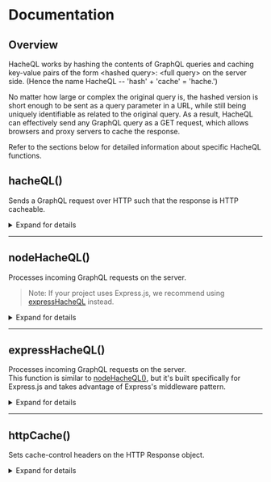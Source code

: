 # Documentation

## Overview

HacheQL works by hashing the contents of GraphQL queries and caching key-value pairs of the form \<hashed query>: \<full query> on the server side. (Hence the name HacheQL -- 'hash' + 'cache' = 'hache.')

No matter how large or complex the original query is, the hashed version is short enough to be sent as a query parameter in a URL, while still being uniquely identifiable as related to the original query. As a result, HacheQL can effectively send any GraphQL query as a GET request, which allows browsers and proxy servers to cache the response.

Refer to the sections below for detailed information about specific HacheQL functions.

## hacheQL()

Sends a GraphQL request over HTTP such that the response is HTTP cacheable.

<details><summary>Expand for details</summary>

### Syntax

> Note: This function signature is designed to mimic [the Fetch API](https://developer.mozilla.org/en-US/docs/Web/API/fetch). 

```javascript
hacheQL(endpoint[, options])
```

### Parameters
- `endpoint` \<string>
  - The URL endpoint for the GraphQL request. Analogous to the Fetch API's 'resource' parameter.
  - If the URL contains the GraphQL query in a query string (see the next bullet for an example), then the `options` argument may not be necessary. However, you won't be getting much benefit from HacheQL in that case. HacheQL's real utility comes in caching GraphQL requests made using the POST method (which allows for more complex queries).

  - An example of a GraphQL query contained in the URL's query string: 
  ```javascript
  hacheQL('graphql?query=%7B%20hero%20%7B%20name%20%7D%20%7D').then(/* code */)
  ```

- `options` \<Object>
  - An object containing settings for the request; for example, the HTTP request method, request headers, and request body. 
  - Analogous to the fetch API's 'init' parameter. All valid properties for the fetch API's 'init' object are valid properties for this function's 'options' object.
  - See [this page from the GraphQL Foundation](https://graphql.org/learn/serving-over-http/#http-methods-headers-and-body) for more information on sending GraphQL requests over HTTP, especially with respect to setting headers.

### Return value
\<Object>  &middot; A Promise that resolves to a Response object from the server, or rejects with an Error object.

<hr>

### Sample usage 

Just like `fetch()` from the Fetch API, `hacheQL()` works with both `.then` chaining and `async/await`.

Using `.then` chaining:
```javascript
    hacheQL('/graphql', {
      method: 'POST',
      headers: { 'Content-Type': 'application/graphql' },
      body: '{ hero { name } }'
    })
    .then((response) => response.json())
    .then((data) => console.log(data))
    .catch((error) => { throw error });
```

Using `async/await`:
```javascript
    try { 
      const response = await hacheQL('/graphql', {
          method: 'POST',
          headers: { 'Content-Type': 'application/graphql' },
          body: '{ hero { name } }'
        });

      const data = await response.json();
      console.log(data);

    } catch (error) {
      throw error;
    }
```

The previous examples sent the GraphQL query as a string (as indicated by the `application/graphql` Content-Type header), but it's more standard to send a query as a JSON-encoded object (using the `application/json` Content-Type header).

HacheQL is perfectly happy to handle that kind of request too.

Using `.then` chaining:
```javascript
    hacheQL('/graphql', {
      method: 'POST',
      headers: { 'Content-Type': 'application/json' },
      body: JSON.stringify({
        query: `($episode: Episode) {
                  hero(episode: $episode) {
                    name
                    friends {
                      name
                    }
                  }
                }`,
        operationName: 'HeroNameAndFriends',
        variables: '{ "episode": "JEDI" }',
      }),
    })
    .then((response) => response.json())
    .then((data) => console.log(data))
    .catch((error) => { throw error });
```

Using `async/await`:
```javascript
    try { 
      const response = await hacheQL('/graphql', {
        method: 'POST',
        headers: { 'Content-Type': 'application/json' },
        body: JSON.stringify({
          query: `($episode: Episode) {
                    hero(episode: $episode) {
                      name
                      friends {
                        name
                      }
                    }
                  }`,
          operationName: 'HeroNameAndFriends',
          variables: '{ "episode": "JEDI" }',
        }),
      });

      const data = await response.json();
      console.log(data);

    } catch (error) {
      throw error;
    }
```


</details>

<hr>

## nodeHacheQL()

Processes incoming GraphQL requests on the server.  
> Note: If your project uses Express.js, we recommend using [expressHacheQL](#expresshacheql) instead.

<details><summary>Expand for details</summary>

### Behavior in detail

Like many functions in Node.js, nodeHacheQL() runs asynchronously. It parses the Request object's readable stream and either caches the the incoming GraphQL query (if it's a new query) or retrieves the correct GraphQL query from the cache. It returns a Promise which, upon resolving, passes the query to a provided callback function.

 <hr>

### Syntax
```javascript
nodeHacheQL(req, res, opts[, cache, callback(error, query)])
```

### Parameters
- `req` \<Object>
  - The HTTP Request object.
- `res` \<Object>
  - The HTTP Response object.
- `opts` \<Object> *(optional)*
  - Determines where GraphQL queries should be cached.
  - If not specified, nodeHacheQL caches GraphQL queries in the server's memory. 
  - To cache with Redis, provide a reference to your Redis client as a property with the key `redis.`  

    ```javascript
    nodeHacheQL(req, res, { redis: <redisClient> })
    ```
- `cache` \<Object> *(optional)*
  - If not specified, defaults to an empty object. *DO WE ACTUALLY NEED THIS AS A PARAMETER?*
- `callback` \<function> *(optional)*
  - If not specified, defaults to:
  ```javascript
  (err, data) => {
    if (err) {
      throw err;
    }
    return data;
  }
  ```

### Return value
\<Object> &middot; A Promise which, upon resolving, invokes the provided callback function.

- nodeHacheQL passes two arguments to the callback function.
  - The first argument is `null` unless an error has occurred. In the case of an error, the first argument is the error object.
  - The second argument is a GraphQL query.
    > Note: The data type of the query depends on how it was formatted when it was originally sent from the client. If it was formatted as a string, the retrieved query will be a string. If it was a JSON-encoded object, the retrieved query will be a JavaScript object (nodeHacheQL does the JSON parsing for you).

<hr>

### Sample usage 

*IS THIS RIGHT?*

```javascript
server.on('request', async (req, res) => {
  if (request.url === '/graphql') {
    const query = await nodeHacheQL(req, res, { redis: redisClient }); 
    const data = await database.query(query);
    res.end(data);
  }
});
```

</details>

<hr>

## expressHacheQL()

Processes incoming GraphQL requests on the server.   
This function is similar to [nodeHacheQL()](#nodehacheql), but it's built specifically for Express.js and takes advantage of Express's middleware pattern.

<details><summary>Expand for details</summary> 

### Behavior in detail
Invoking expressHacheQL returns a function to be used as part of the middleware chain. The function caches new GraphQL queries and retrieves cached queries when they are needed. After this piece of middleware runs, the GraphQL query can be accessed at `req.body`.

<hr>

### Syntax
```javascript
expressHacheQL([ { cachingClient } ])
```

### Parameters  
- `externalCache` \<Object> *(optional)*
  - An object wrapping your caching client.
  - If not provided expressHacheQL uses the server's memory for caching.
  
### Return value
\<function>
A function to be used as part of the middleware chain. After this piece of middleware runs, the GraphQL query can be accessed at `req.body`.

<hr>

### Sample usage 

Use an invocation of `expressHacheQL` as the first piece of middleware in routes that handle GraphQL requests.  

If you don't pass any arguments to `expressHacheQL` it uses the server's memory for caching.

```javascript
app.use('/graphql', expressHacheQL(), /* other middleware */);
```

If you want to cache using Redis, provide a reference to your Redis client as a property with the key `redis.`  

```javascript
app.use('/graphql', expressHacheQL({ redis: <redisClient> }), /* other middleware */);
```

</details>

<hr>

## httpCache()

Sets cache-control headers on the HTTP Response object.

<details><summary>Expand for details</summary>

### Behavior in detail

httpCache() sets HTTP caching headers only if the value of `res.locals.cacheable` is `true`. expressHacheQL() sets `res.locals.cacheable` to `true` after successfully retrieving a persisted query from the cache, so in general there shouldn't be a problem. If httpCache() appears to be malfunctioning, however, checking the value of `res.locals.cacheable` might be a good place to start debugging.

<hr>

### Syntax
> Note: Express automatically passes all three of these arguments to each piece of middleware. You do not need to pass them to httpCache() manually.

```javascript
httpCache([req, res, next])
```

### Parameters

- `req` \<Object>
  - The HTTP Request object.
- `res` \<Object>
  - The HTTP Response object.
- `next` \<Object>
  - The next middleware function.

### Return value
An invocation of the next middleware function (i.e., this function returns `next()`).

<hr>

### Sample usage

```javascript
app.use(
  '/graphql',
  expressHacheQL({ redis: <redisClient> }),
  httpCache,
  graphqlHTTP({
    schema,
    graphiql: true,
  })
);
```
</details>